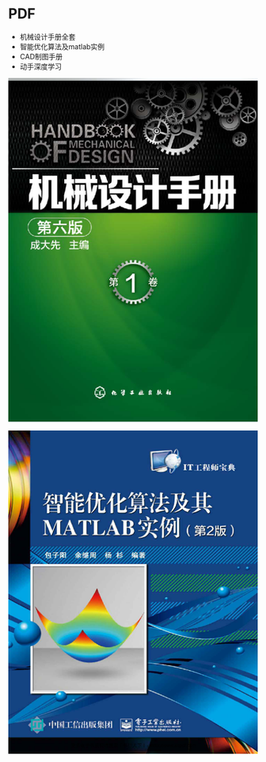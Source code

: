 # PDF

- 机械设计手册全套
- 智能优化算法及matlab实例
- CAD制图手册
- 动手深度学习



![image-20231108115835006](image\image-20231108115835006.png)

![image-20231108115911937](image\image-20231108115911937.png)
